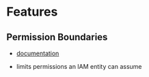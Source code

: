 
# Features

## Permission Boundaries
- [documentation](https://docs.aws.amazon.com/IAM/latest/UserGuide/access_policies_boundaries.html)

- limits permissions an IAM entity can assume
